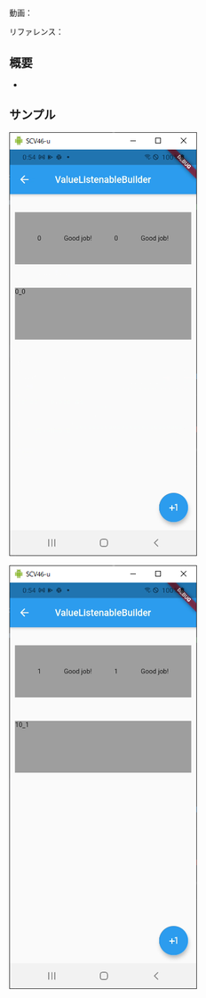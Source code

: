 #

動画：

リファレンス：

## 概要

-

## サンプル

![image-20210915005412427](img/%2330_ValueListenableBuilder/image-20210915005412427.png)

![image-20210915005420895](img/%2330_ValueListenableBuilder/image-20210915005420895.png)
